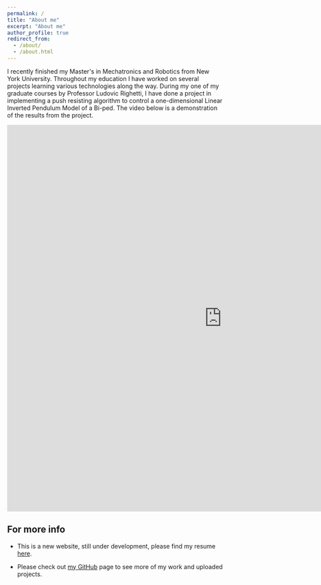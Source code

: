 ```yaml
---
permalink: /
title: "About me"
excerpt: "About me"
author_profile: true
redirect_from: 
  - /about/
  - /about.html
---
```


I recently finished my Master's in Mechatronics and Robotics from New York University. Throughout my education I have worked on several projects learning various technologies along the way. During my one of my graduate courses by Professor Ludovic Righetti, I have done a project in implementing a push resisting algorithm to control a one-dimensional Linear Inverted Pendulum Model of a Bi-ped. The video below is a demonstration of the results from the project.  

<iframe width="1000" height="900" src="https://www.youtube-nocookie.com/embed/J35q5poN_jc" frameborder="0" allow="accelerometer; autoplay; encrypted-media; gyroscope; picture-in-picture" allowfullscreen></iframe>



For more info
------
* This is a new website, still under development, please find my resume [here](/files/Tarun_Thathvik_Paladugu_resume.pdf).

* Please check out [my GitHub](https://github.com/thathvik) page to see more of my work and uploaded projects.